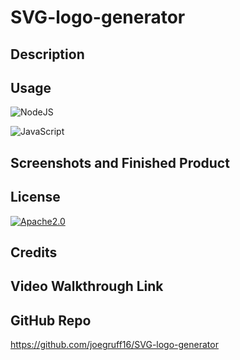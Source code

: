 # SVG-logo-generator

## Description

## Usage

![NodeJS](https://img.shields.io/badge/node.js-6DA55F?style=for-the-badge&logo=node.js&logoColor=white) 

![JavaScript](https://img.shields.io/badge/javascript-%23323330.svg?style=for-the-badge&logo=javascript&logoColor=%23F7DF1E)

## Screenshots and Finished Product

## License

[![Apache2.0](https://img.shields.io/badge/License-Apache_2.0-blue.svg)](https://opensource.org/licenses/Apache-2.0)

## Credits

## Video Walkthrough Link

## GitHub Repo

<https://github.com/joegruff16/SVG-logo-generator>